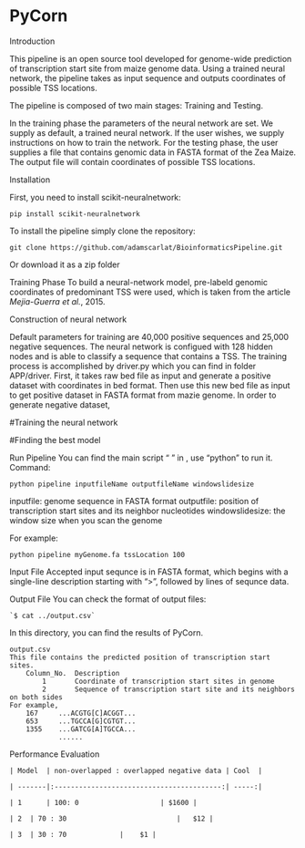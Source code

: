 # PyCorn

Introduction

This pipeline is an open source tool developed for genome-wide prediction of transcription start site from maize genome data. Using a trained neural network, the pipeline takes as input sequence and outputs coordinates of possible TSS locations.

The pipeline is composed of two main stages: Training and Testing. 

In the training phase the parameters of the neural network are set. We supply as default, a trained neural network. If the user wishes, we supply instructions on how to train the network. 
For the testing phase, the user supplies a file that contains genomic data in FASTA format of the Zea Maize. The output file will contain coordinates of possible TSS locations. 

Installation

First, you need to install scikit-neuralnetwork: 

	pip install scikit-neuralnetwork

To install the pipeline simply clone the repository: 

	git clone https://github.com/adamscarlat/BioinformaticsPipeline.git

Or download it as a zip folder

Training Phase
To build a neural-network model, pre-labeld genomic coordinates of predominant TSS were used, which is taken from the article *Mejia-Guerra et al.*, 2015. 


Construction of neural network

Default parameters for training are 40,000 positive sequences and 25,000 negative sequences. The neural network is configued with 128 hidden nodes and is able to classify a sequence that contains a TSS. 
The training process is accomplished by driver.py which you can find in folder APP/driver.
First, it takes raw bed file as input and generate a positive dataset with coordinates in bed format. Then use this new bed file as input to get positive dataset in FASTA format from mazie genome. In order to generate negative dataset, 

#Training the neural network


#Finding the best model


Run Pipeline
You can find the main script “ ” in  , use “python” to run it.
Command:

	python pipeline inputfileName outputfileName windowslidesize

inputfile: genome sequence in FASTA format
outputfile: position of transcription start sites and its neighbor nucleotides
windowslidesize: the window size when you scan the genome

For example:

	python pipeline myGenome.fa tssLocation 100

Input File
Accepted input sequnce is in FASTA format, which begins with a single-line description starting with “>”, followed by lines of sequnce data.


Output File
You can check the format of output files:

	`$ cat ../output.csv`
	
In this directory, you can find the results of PyCorn.

	output.csv
	This file contains the predicted position of transcription start sites.
        Column_No.	Description
            1		Coordinate of transcription start sites in genome
            2		Sequence of transcription start site and its neighbors on both sides
	For example,
		167 	...ACGTG[C]ACGGT...
		653		...TGCCA[G]CGTGT...
		1355	...GATCG[A]TGCCA...
				......


Performance Evaluation

	| Model	 | non-overlapped : overlapped negative data | Cool  |
	
	| -------|:-----------------------------------------:| -----:|

	| 1      | 100: 0				     | $1600 |

	| 2	 | 70 : 30		                     |   $12 |

	| 3	 | 30 : 70		       |    $1 |
